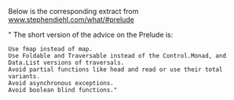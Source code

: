 
Below is the corresponding extract from www.stephendiehl.com/what/#prelude

"
The short version of the advice on the Prelude is:

    Use fmap instead of map.
    Use Foldable and Traversable instead of the Control.Monad, and Data.List versions of traversals.
    Avoid partial functions like head and read or use their total variants.
    Avoid asynchronous exceptions.
    Avoid boolean blind functions."
